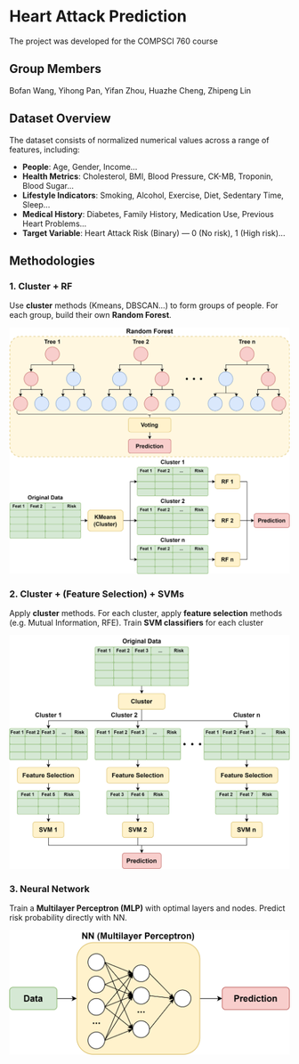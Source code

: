 # Heart Attack Prediction

The project was developed for the COMPSCI 760 course

## Group Members

Bofan Wang, Yihong Pan, Yifan Zhou, Huazhe Cheng, Zhipeng Lin

## Dataset Overview

The dataset consists of normalized numerical values across a range of features, including:

- **People**: Age, Gender, Income...
- **Health Metrics**: Cholesterol, BMI, Blood Pressure, CK-MB, Troponin, Blood Sugar...
- **Lifestyle Indicators**: Smoking, Alcohol, Exercise, Diet, Sedentary Time, Sleep...
- **Medical History**: Diabetes, Family History, Medication Use, Previous Heart Problems...
- **Target Variable**: Heart Attack Risk (Binary) — 0 (No risk), 1 (High risk)...

## Methodologies

### 1. Cluster + RF

Use **cluster** methods (Kmeans, DBSCAN...) to form groups of people. For each group, build their own **Random Forest**.

![graphics-CluRF](./images/graphics-CluRF.png)

### 2. Cluster + (Feature Selection) + SVMs

Apply **cluster** methods. For each cluster, apply **feature selection** methods (e.g. Mutual Information, RFE). Train **SVM classifiers** for each cluster

![graphics-CluSVM](./images/graphics-CluSVM.png)

### 3. Neural Network    

Train a **Multilayer Perceptron (MLP)** with optimal layers and nodes. Predict risk probability directly with NN.

![graphics-NN](./images/graphics-NN.png)
